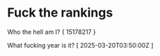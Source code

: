 # Fuck the rankings

Who the hell am I?
{ 15178217 }

What fucking year is it?
[ 2025-03-20T03:50:00Z ]
